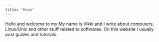 ```yaml
---
title: "Home"
---
```

Hello and welcome to my My name is Vikki and I write about computers, Linux/Unix and other stuff related to softwares.
On this website I usually post guides and tutorials.


